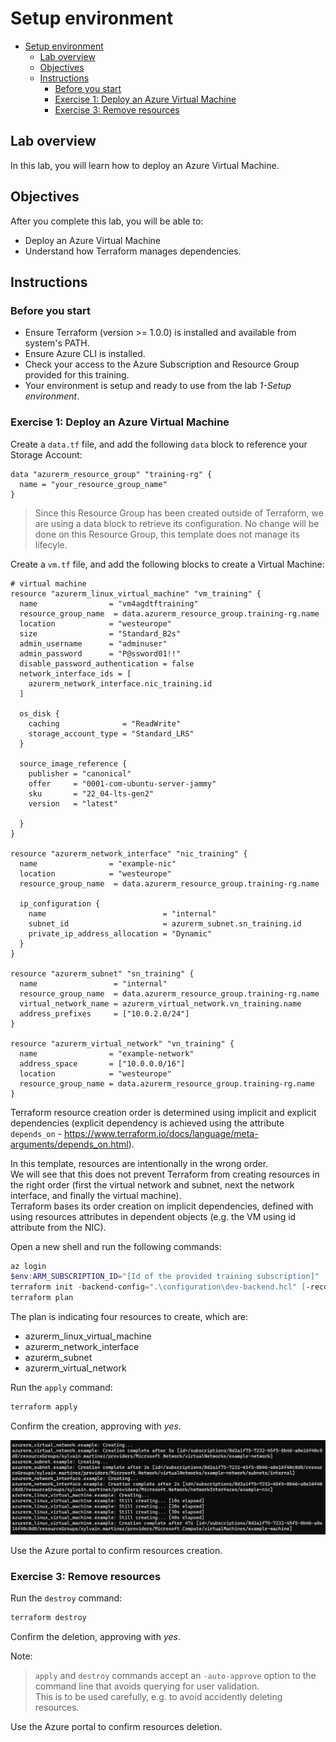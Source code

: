 # Setup environment

- [Setup environment](#setup-environment)
  - [Lab overview](#lab-overview)
  - [Objectives](#objectives)
  - [Instructions](#instructions)
    - [Before you start](#before-you-start)
    - [Exercise 1: Deploy an Azure Virtual Machine](#exercise-1-deploy-an-azure-virtual-machine)
    - [Exercise 3: Remove resources](#exercise-3-remove-resources)

## Lab overview

In this lab, you will learn how to deploy an Azure Virtual Machine.

## Objectives

After you complete this lab, you will be able to:

-   Deploy an Azure Virtual Machine
-   Understand how Terraform manages dependencies.

## Instructions

### Before you start

- Ensure Terraform (version >= 1.0.0) is installed and available from system's PATH.
- Ensure Azure CLI is installed.
- Check your access to the Azure Subscription and Resource Group provided for this training.
- Your environment is setup and ready to use from the lab *1-Setup environment*.

### Exercise 1: Deploy an Azure Virtual Machine

Create a `data.tf` file, and add the following `data` block to reference your Storage Account:

```hcl
data "azurerm_resource_group" "training-rg" {
  name = "your_resource_group_name"
}
```

> Since this Resource Group has been created outside of Terraform, we are using a data block to retrieve its configuration.
> No change will be done on this Resource Group, this template does not manage its lifecyle.  

Create a `vm.tf` file, and add the following blocks to create a Virtual Machine:

```hcl
# virtual machine
resource "azurerm_linux_virtual_machine" "vm_training" {
  name                = "vm4agdtftraining"
  resource_group_name  = data.azurerm_resource_group.training-rg.name
  location            = "westeurope"
  size                = "Standard_B2s"
  admin_username      = "adminuser"
  admin_password      = "P@ssword01!!"
  disable_password_authentication = false
  network_interface_ids = [
    azurerm_network_interface.nic_training.id
  ]

  os_disk {
    caching              = "ReadWrite"
    storage_account_type = "Standard_LRS"
  }

  source_image_reference {
    publisher = "canonical"
    offer     = "0001-com-ubuntu-server-jammy"
    sku       = "22_04-lts-gen2"
    version   = "latest"

  }
}

resource "azurerm_network_interface" "nic_training" {
  name                = "example-nic"
  location            = "westeurope"
  resource_group_name  = data.azurerm_resource_group.training-rg.name

  ip_configuration {
    name                          = "internal"
    subnet_id                     = azurerm_subnet.sn_training.id
    private_ip_address_allocation = "Dynamic"
  }
}

resource "azurerm_subnet" "sn_training" {
  name                 = "internal"
  resource_group_name  = data.azurerm_resource_group.training-rg.name
  virtual_network_name = azurerm_virtual_network.vn_training.name
  address_prefixes     = ["10.0.2.0/24"]
}

resource "azurerm_virtual_network" "vn_training" {
  name                = "example-network"
  address_space       = ["10.0.0.0/16"]
  location            = "westeurope"
  resource_group_name = data.azurerm_resource_group.training-rg.name
}

```
Terraform resource creation order is determined using implicit and explicit dependencies (explicit dependency is achieved using the attribute `depends_on` - https://www.terraform.io/docs/language/meta-arguments/depends_on.html).  

In this template, resources are intentionally in the wrong order.  
We will see that this does not prevent Terraform from creating resources in the right order (first the virtual network and subnet, next the network interface, and finally the virtual machine).  
Terraform bases its order creation on implicit dependencies, defined with using resources attributes in dependent objects (e.g. the VM using id attribute from the NIC).  


Open a new shell and run the following commands:

```powershell
az login
$env:ARM_SUBSCRIPTION_ID="[Id of the provided training subscription]"
terraform init -backend-config=".\configuration\dev-backend.hcl" [-reconfigure]
terraform plan
```

The plan is indicating four resources to create, which are:
- azurerm_linux_virtual_machine
- azurerm_network_interface
- azurerm_subnet
- azurerm_virtual_network

Run the `apply` command:

```powershell
terraform apply
```

Confirm the creation, approving with *yes*.

![vm_creation](../assets/vm_creation.PNG)

Use the Azure portal to confirm resources creation.

### Exercise 3: Remove resources

Run the `destroy` command:

```powershell
terraform destroy
```

Confirm the deletion, approving with *yes*.

Note:
> `apply` and `destroy` commands accept an `-auto-approve` option to the command line that avoids querying for user validation.  
> This is to be used carefully, e.g. to avoid accidently deleting resources.

Use the Azure portal to confirm resources deletion.

